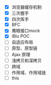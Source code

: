 - [x] 浏览器缓存机制
- [x] 三次握手
- [x] 四次挥手
- [x] BFC
- [x] 鹰眼接口mock
- [x] iBiu POC
- [ ] 自适应布局
- [ ] 原型、原型链
- [ ] Ajax 原理
- [ ] 浅拷贝和深拷贝
- [ ] 跨域
- [ ] 作用域、作用域链
- [ ] this
